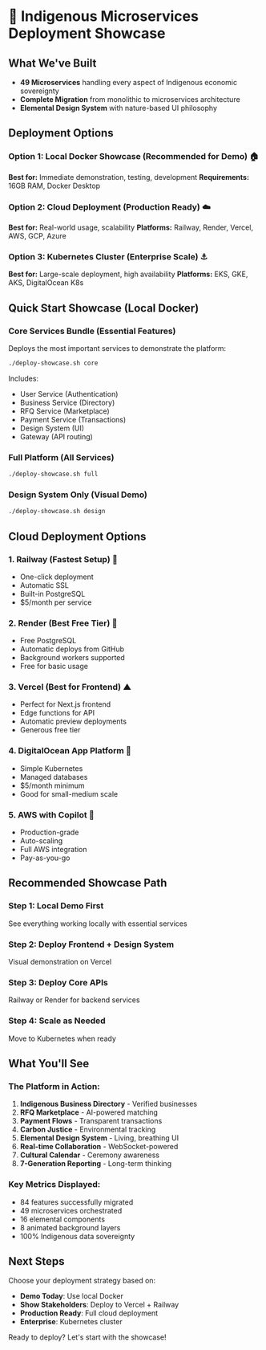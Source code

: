 # 🚀 Indigenous Microservices Deployment Showcase

## What We've Built
- **49 Microservices** handling every aspect of Indigenous economic sovereignty
- **Complete Migration** from monolithic to microservices architecture
- **Elemental Design System** with nature-based UI philosophy

## Deployment Options

### Option 1: Local Docker Showcase (Recommended for Demo) 🏠
**Best for:** Immediate demonstration, testing, development
**Requirements:** 16GB RAM, Docker Desktop

### Option 2: Cloud Deployment (Production Ready) ☁️
**Best for:** Real-world usage, scalability
**Platforms:** Railway, Render, Vercel, AWS, GCP, Azure

### Option 3: Kubernetes Cluster (Enterprise Scale) ⚓
**Best for:** Large-scale deployment, high availability
**Platforms:** EKS, GKE, AKS, DigitalOcean K8s

## Quick Start Showcase (Local Docker)

### Core Services Bundle (Essential Features)
Deploys the most important services to demonstrate the platform:
```bash
./deploy-showcase.sh core
```
Includes:
- User Service (Authentication)
- Business Service (Directory)
- RFQ Service (Marketplace)
- Payment Service (Transactions)
- Design System (UI)
- Gateway (API routing)

### Full Platform (All Services)
```bash
./deploy-showcase.sh full
```

### Design System Only (Visual Demo)
```bash
./deploy-showcase.sh design
```

## Cloud Deployment Options

### 1. Railway (Fastest Setup) 🚂
- One-click deployment
- Automatic SSL
- Built-in PostgreSQL
- $5/month per service

### 2. Render (Best Free Tier) 🎨
- Free PostgreSQL
- Automatic deploys from GitHub
- Background workers supported
- Free for basic usage

### 3. Vercel (Best for Frontend) ▲
- Perfect for Next.js frontend
- Edge functions for API
- Automatic preview deployments
- Generous free tier

### 4. DigitalOcean App Platform 🌊
- Simple Kubernetes
- Managed databases
- $5/month minimum
- Good for small-medium scale

### 5. AWS with Copilot 🚁
- Production-grade
- Auto-scaling
- Full AWS integration
- Pay-as-you-go

## Recommended Showcase Path

### Step 1: Local Demo First
See everything working locally with essential services

### Step 2: Deploy Frontend + Design System
Visual demonstration on Vercel

### Step 3: Deploy Core APIs
Railway or Render for backend services

### Step 4: Scale as Needed
Move to Kubernetes when ready

## What You'll See

### The Platform in Action:
1. **Indigenous Business Directory** - Verified businesses
2. **RFQ Marketplace** - AI-powered matching
3. **Payment Flows** - Transparent transactions
4. **Carbon Justice** - Environmental tracking
5. **Elemental Design System** - Living, breathing UI
6. **Real-time Collaboration** - WebSocket-powered
7. **Cultural Calendar** - Ceremony awareness
8. **7-Generation Reporting** - Long-term thinking

### Key Metrics Displayed:
- 84 features successfully migrated
- 49 microservices orchestrated
- 16 elemental components
- 8 animated background layers
- 100% Indigenous data sovereignty

## Next Steps
Choose your deployment strategy based on:
- **Demo Today**: Use local Docker
- **Show Stakeholders**: Deploy to Vercel + Railway
- **Production Ready**: Full cloud deployment
- **Enterprise**: Kubernetes cluster

Ready to deploy? Let's start with the showcase!